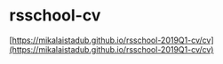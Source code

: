 # rsschool-cv

[https://mikalaistadub.github.io/rsschool-2019Q1-cv/cv](https://mikalaistadub.github.io/rsschool-2019Q1-cv/cv)
